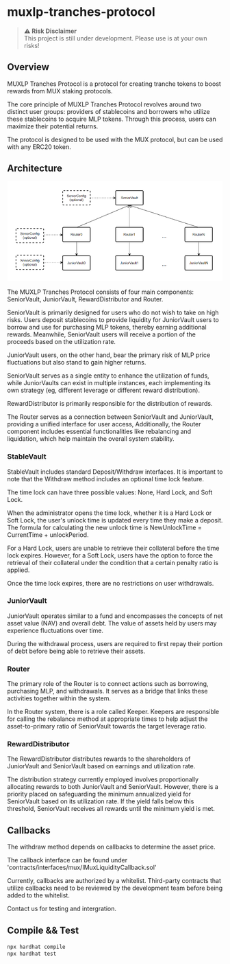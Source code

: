 # muxlp-tranches-protocol

> **:warning: Risk Disclaimer**<br> 
> This project is still under development. Please use is at your own risks!

## Overview

MUXLP Tranches Protocol is a protocol for creating tranche tokens to boost rewards from MUX staking protocols.

The core principle of MUXLP Tranches Protocol revolves around two distinct user groups: providers of stablecoins and borrowers who utilize these stablecoins to acquire MLP tokens. Through this process, users can maximize their potential returns.

The protocol is designed to be used with the MUX protocol, but can be used with any ERC20 token.

## Architecture

![Alt text](misc/architecture.png?raw=true "Architecture")

The MUXLP Tranches Protocol consists of four main components: SeniorVault, JuniorVault, RewardDistributor and Router.

SeniorVault is primarily designed for users who do not wish to take on high risks. Users deposit stablecoins to provide liquidity for JuniorVault users to borrow and use for purchasing MLP tokens, thereby earning additional rewards. Meanwhile, SeniorVault users will receive a portion of the proceeds based on the utilization rate.

JuniorVault users, on the other hand, bear the primary risk of MLP price fluctuations but also stand to gain higher returns.

SeniorVault serves as a single entity to enhance the utilization of funds, while JuniorVaults can exist in multiple instances, each implementing its own strategy (eg, different leverage or different reward distribution).

RewardDistributor is primarily responsible for the distribution of rewards.

The Router serves as a connection between SeniorVault and JuniorVault, providing a unified interface for user access, Additionally, the Router component includes essential functionalities like rebalancing and liquidation, which help maintain the overall system stability.

### StableVault

StableVault includes standard Deposit/Withdraw interfaces. It is important to note that the Withdraw method includes an optional time lock feature.

The time lock can have three possible values: None, Hard Lock, and Soft Lock.

When the administrator opens the time lock, whether it is a Hard Lock or Soft Lock, the user's unlock time is updated every time they make a deposit. The formula for calculating the new unlock time is NewUnlockTime = CurrentTime + unlockPeriod.

For a Hard Lock, users are unable to retrieve their collateral before the time lock expires. However, for a Soft Lock, users have the option to force the retrieval of their collateral under the condition that a certain penalty ratio is applied.

Once the time lock expires, there are no restrictions on user withdrawals.

### JuniorVault

JuniorVault operates similar to a fund and encompasses the concepts of net asset value (NAV) and overall debt. The value of assets held by users may experience fluctuations over time.

During the withdrawal process, users are required to first repay their portion of debt before being able to retrieve their assets.

### Router

The primary role of the Router is to connect actions such as borrowing, purchasing MLP, and withdrawals. It serves as a bridge that links these activities together within the system.

In the Router system, there is a role called Keeper. Keepers are responsible for calling the rebalance method at appropriate times to help adjust the asset-to-primary ratio of SeniorVault towards the target leverage ratio.

### RewardDistributor

The RewardDistributor distributes rewards to the shareholders of JuniorVault and SeniorVault based on earnings and utilization rate.

The distribution strategy currently employed involves proportionally allocating rewards to both JuniorVault and SeniorVault. However, there is a priority placed on safeguarding the minimum annualized yield for SeniorVault based on its utilization rate. If the yield falls below this threshold, SeniorVault receives all rewards until the minimum yield is met.

## Callbacks

The withdraw method depends on callbacks to determine the asset price.

The callback interface can be found under 'contracts/interfaces/mux/IMuxLiquidityCallback.sol'

Currently, callbacks are authorized by a whitelist. Third-party contracts that utilize callbacks need to be reviewed by the development team before being added to the whitelist.

Contact us for testing and intergration.

## Compile && Test

```
npx hardhat compile
npx hardhat test
```
